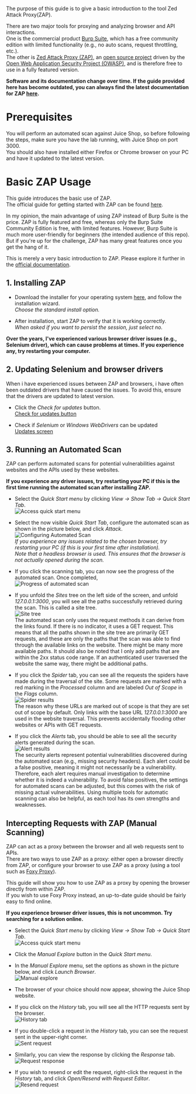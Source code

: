 The purpose of this guide is to give a basic introduction to the tool Zed Attack Proxy(ZAP).  
  
There are two major tools for proxying and analyzing browser and API interactions.  
One is the commercial product [Burp Suite](https://portswigger.net/burp), which has a free community edition with limited functionality (e.g., no auto scans, request throttling, etc.).  
The other is [Zed Attack Proxy (ZAP)](https://www.zaproxy.org/), an [open source project](https://github.com/zaproxy/zaproxy) driven by the [Open Web Application Security Project (OWASP)](https://owasp.org/), and is therefore free to use in a fully featured version.  
  
**Software and its documentation change over time. If the guide provided here has become outdated, you can always find the latest documentation for ZAP [here](https://www.zaproxy.org/docs/).**  
  
# Prerequisites  
You will perform an automated scan against Juice Shop, so before following the steps, make sure you have the lab running, with Juice Shop on port 3000.  
You should also have installed either Firefox or Chrome browser on your PC and have it updated to the latest version.  
  
# Basic ZAP Usage  
This guide introduces the basic use of ZAP.  
The official guide for getting started with ZAP can be found [here](https://www.zaproxy.org/getting-started/?ref=blog.gitguardian.com).  
  
In my opinion, the main advantage of using ZAP instead of Burp Suite is the price. ZAP is fully featured and free, whereas only the Burp Suite Community Edition is free, with limited features. However, Burp Suite is much more user-friendly for beginners (the intended audience of this repo). But if you're up for the challenge, ZAP has many great features once you get the hang of it.  
  
This is merely a very basic introduction to ZAP. Please explore it further in the [official documentation](https://www.zaproxy.org/docs/).  
  
## 1. Installing ZAP

- Download the installer for your operating system [here](https://www.zaproxy.org/download/), and follow the installation wizard.  
_Choose the standard install option._  

- After installation, start ZAP to verify that it is working correctly.  
_When asked if you want to persist the session, just select no._  
  
**Over the years, I've experienced various browser driver issues (e.g., Selenium driver), which can cause problems at times. If you experience any, try restarting your computer.**  

## 2. Updating Selenium and browser drivers
When i have experienced issues between ZAP and browsers, i have often been outdated drivers that have caused the issues.
To avoid this, ensure that the drivers are updated to latest version.

- Click the _Check for updates_ button.  
[Check for updates button](./Images/CheckForUpdatesButton.jpg)  
  
- Check if _Selenium_ or _Windows WebDrivers_ can be updated  
[Updates screen](./Images/UpdatesScreen.jpg)  
  
## 3. Running an Automated Scan  
ZAP can perform automated scans for potential vulnerabilities against websites and the APIs used by these websites.  
  
**If you experience any driver issues, try restarting your PC if this is the first time running the automated scan after installing ZAP.**

- Select the _Quick Start menu_ by clicking _View -> Show Tab -> Quick Start Tab_.  
  ![Access quick start menu](./Images/AccessZAPQuickStartTab.jpg)

- Select the now visible _Quick Start Tab_, configure the automated scan as shown in the picture below, and click _Attack_.  
  ![Configuring Automated Scan](./Images/SettingAutomatedScanAgainstJuiceShop.jpg)  
  _If you experience any issues related to the chosen browser, try restarting your PC (if this is your first time after installation)._  
  _Note that a headless browser is used. This ensures that the browser is not actually opened during the scan._  

- If you click the scanning tab, you can now see the progress of the automated scan. Once completed,  
  ![Progress of automated scan](./Images/ProgressOfAutomatedScan.jpg)  

- If you unfold the _Sites_ tree on the left side of the screen, and unfold _127.0.0.1:3000_, you will see all the paths successfully retrieved during the scan. This is called a site tree.  
  ![Site tree](./Images/AutoScanSiteTree.jpg)  
  The automated scan only uses the request methods it can derive from the links found. If there is no indicator, it uses a GET request. This means that all the paths shown in the site tree are primarily GET requests, and these are only the paths that the scan was able to find through the available links on the website. There might be many more available paths. It should also be noted that I only add paths that are within the 2xx status code range. If an authenticated user traversed the website the same way, there might be additional paths.  

- If you click the _Spider_ tab, you can see all the requests the spiders have made during the traversal of the site. Some requests are marked with a red marking in the _Processed_ column and are labeled _Out of Scope_ in the _Flags_ column.  
  ![Spider results](./Images/AutomatedScanSpiderResult.jpg)  
  The reason why these URLs are marked out of scope is that they are set out of scope by default. Only links with the base URL _127.0.0.1:3000_ are used in the website traversal. This prevents accidentally flooding other websites or APIs with GET requests.  

- If you click the _Alerts_ tab, you should be able to see all the security alerts generated during the scan.  
  ![Alert results](./Images/AutomatedScanAlerts.jpg)  
  The security alerts represent potential vulnerabilities discovered during the automated scan (e.g., missing security headers). Each alert could be a false positive, meaning it might not necessarily be a vulnerability. Therefore, each alert requires manual investigation to determine whether it is indeed a vulnerability. To avoid false positives, the settings for automated scans can be adjusted, but this comes with the risk of missing actual vulnerabilities. Using multiple tools for automatic scanning can also be helpful, as each tool has its own strengths and weaknesses.  

## Intercepting Requests with ZAP (Manual Scanning)  
ZAP can act as a proxy between the browser and all web requests sent to APIs.  
There are two ways to use ZAP as a proxy: either open a browser directly from ZAP, or configure your browser to use ZAP as a proxy (using a tool such as [Foxy Proxy](https://getfoxyproxy.org/)).  
  
This guide will show you how to use ZAP as a proxy by opening the browser directly from within ZAP.  
If you wish to use Foxy Proxy instead, an up-to-date guide should be fairly easy to find online.  

**If you experience browser driver issues, this is not uncommon. Try searching for a solution online.**

- Select the _Quick Start menu_ by clicking _View -> Show Tab -> Quick Start Tab_.  
  ![Access quick start menu](./Images/AccessZAPQuickStartTab.jpg)

- Click the _Manual Explore_ button in the _Quick Start menu_.

- In the _Manual Explore_ menu, set the options as shown in the picture below, and click _Launch Browser_.  
  ![Manual explore](./Images/ManualExplore.jpg)  

- The browser of your choice should now appear, showing the Juice Shop website.

- If you click on the _History_ tab, you will see all the HTTP requests sent by the browser.  
  ![History tab](./Images/HistoryTabManualScan.jpg)

- If you double-click a request in the _History_ tab, you can see the request sent in the upper-right corner.  
  ![Sent request](./Images/SentRequestManualScan.jpg)

- Similarly, you can view the response by clicking the _Response_ tab.  
  ![Request response](./Images/ResponseManualScan.jpg)

- If you wish to resend or edit the request, right-click the request in the _History_ tab, and click _Open/Resend with Request Editor_.  
  ![Resend request](./Images/ResendRequest.jpg)
